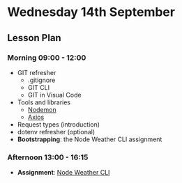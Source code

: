 # Wednesday 14th September

## Lesson Plan

### Morning 09:00 - 12:00

+ GIT refresher
    + .gitignore
    + GIT CLI
    + GIT in Visual Code
+ Tools and libraries
    + [Nodemon](https://github.com/remy/nodemon)
    + [Axios](https://github.com/axios/axios)
+ Request types (introduction)
+ dotenv refresher (optional)
+ **Bootstrapping**: the Node Weather CLI assignment

### Afternoon 13:00 - 16:15

+ **Assignment**: [Node Weather CLI](https://github.com/E07-2/Node-WeatherCLI)
